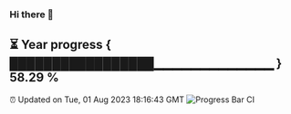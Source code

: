 ### Hi there 👋
⏳ Year progress { █████████████████▁▁▁▁▁▁▁▁▁▁▁▁▁ } 58.29 %
---
⏰ Updated on Tue, 01 Aug 2023 18:16:43 GMT
![Progress Bar CI](https://github.com/liununu/liununu/workflows/Progress%20Bar%20CI/badge.svg)
